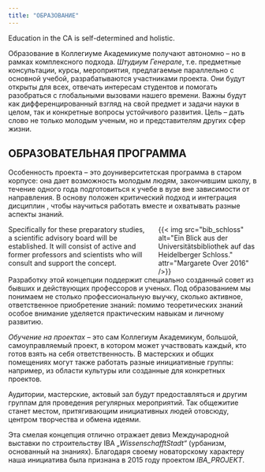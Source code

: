 ```yaml
---
title: "ОБРАЗОВАНИЕ"
---
```


<div class="color-block">Education in the CA is self-determined and holistic.</div>

Образование в Коллегиуме Академикуме получают автономно – но в рамках комплексного подхода. _Штудиум Генерале_, т.е. предметные консультации, курсы, мероприятия, предлагаемые параллельно с основной учебой, разрабатываются участниками проекта. Они будут открыты для всех, отвечать интересам студентов и помогать разобраться с глобальными вызовами нашего времени. Важны будут как дифференцированный взгляд на свой предмет и задачи науки в целом, так и конкретные вопросы устойчивого развития. Цель – дать слово не только молодым ученым, но и представителям других сфер жизни.

## ОБРАЗОВАТЕЛЬНАЯ ПРОГРАММА

Особенность проекта – это доуниверситетская программа в старом корпусе: она дает возможность молодым людям, закончившим школу, в течение одного года подготовиться к учебе в вузе вне зависимости от направления. В основу положен критический подход и интеграция дисциплин , чтобы научиться работать вместе и охватывать разные аспекты знаний.

<div class="columns">
    <div class="column is-flex-middle">
        Specifically for these preparatory studies, a scientific advisory board will be established. It will consist of active and former professors and scientists who will consult and support the concept.
    </div>
    <div class="column">
        {{< img src="bib_schloss" alt="Ein Blick aus der Universitätsbibliothek auf das Heidelberger Schloss." attr="Margarete Over 2016" />}}
    </div>
</div>


<div class="color-block">Разработку этой концепции поддержит специально созданный совет из бывших и действующих профессоров и ученых.
Под образованием мы понимаем не столько профессиональную выучку, сколько активное, ответственное приобретение знаний: помимо теоретических знаний особое внимание уделяется практическим навыкам и личному развитию.</div>

_Обучение на проектах_ – это сам Коллегиум Академикум, большой, самоуправляемый проект, в котором может участвовать каждый, кто готов взять на себя ответственность. В мастерских и общих помещениях могут также работать разные инициативные группы: например, из области культуры или созданные для конкретных проектов.

Аудитории, мастерские, актовый зал будут предоставляться и другим группам для проведения регулярных мероприятий. Так общежитие станет местом, притягивающим инициативных людей отовсюду, центром творчества и обмена идеями.

Эта смелая концепция отлично отражает девиз Международной выставки по строительству IBA _„WissenschafftStadt“_ (урбанизм, основанный на знаниях). Благодаря своему новаторскому характеру наша инициатива была признана в 2015 году проектом _IBA_PROJEKT_.
